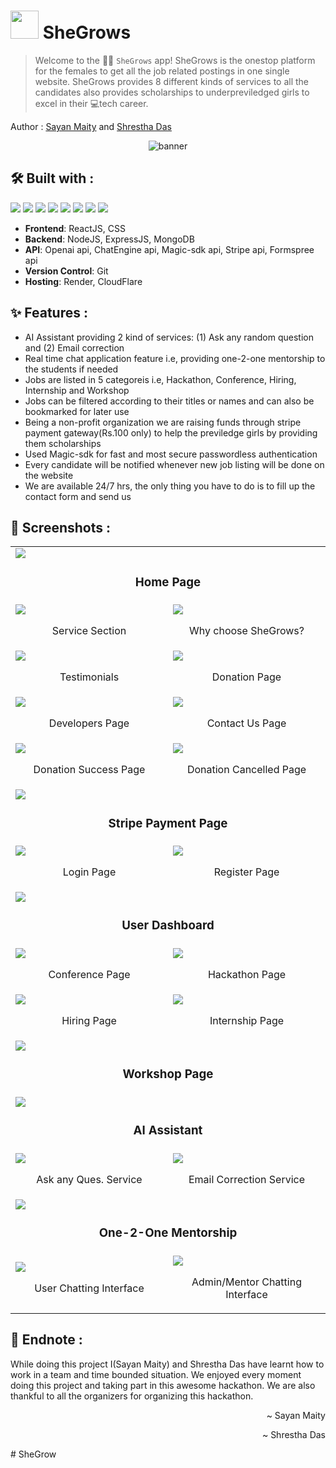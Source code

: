 # <img src = "https://media4.giphy.com/media/CPXvBvjTzHaAS9qrTJ/giphy.gif?cid=790b761186c18361014bef2987737ede406c683bac3bd403&rid=giphy.gif&ct=s" width="45"> SheGrows
 
>Welcome to the 🙋‍♀️ ``` SheGrows ``` app! SheGrows is the onestop platform for the females to get all the  job related postings in one single website. SheGrows provides 8 different kinds of services to all the candidates also provides scholarships to underpreviledged girls to excel in their 💻tech career.

Author : [Sayan Maity](sayancr777@gmail.com) and [Shrestha Das](https://github.com/shresthadas)
 
 <p align="center">
  <img src="https://github.com/Sayan-Maity/SheWork/blob/main/client/src/assets/preview/banner.png" alt="banner">
</p>
 
## 🛠️ Built with :
<img src="https://img.shields.io/badge/react%20-%23333.svg?&style=for-the-badge&logo=react&logoColor=%2361DAFB"/> <img src="https://img.shields.io/badge/css3%20-%231572B6.svg?&style=for-the-badge&logo=css3&logoColor=white"/> <img src="https://img.shields.io/badge/stripe%20-%23008CDD.svg?&style=for-the-badge&logo=stripe&logoColor=white"/> <img src="https://img.shields.io/badge/nodedotjs%20-%23339933.svg?&style=for-the-badge&logo=nodedotjs&logoColor=white"/> <img src="https://img.shields.io/badge/express%20-%23000000.svg?&style=for-the-badge&logo=express&logoColor=white"/> <img src="https://img.shields.io/badge/mongodb%20-%2347A248.svg?&style=for-the-badge&logo=mongodb&logoColor=white"/> <img src="https://img.shields.io/badge/cloudflare%20-%23F38020.svg?&style=for-the-badge&logo=cloudflare&logoColor=white"/> <img src="https://img.shields.io/badge/render%20-%2346E3B7.svg?&style=for-the-badge&logo=render&logoColor=white"/> 


- **Frontend**: ReactJS, CSS
- **Backend**: NodeJS, ExpressJS, MongoDB
- **API**: Openai api, ChatEngine api, Magic-sdk api, Stripe api, Formspree api
- **Version Control**: Git
- **Hosting**: Render, CloudFlare
 
 ## ✨ Features :
 - AI Assistant providing 2 kind of services: (1) Ask any random question and (2) Email correction
 - Real time chat application feature i.e, providing one-2-one mentorship to the students if needed
 - Jobs are listed in 5 categoreis i.e, Hackathon, Conference, Hiring, Internship and Workshop
 - Jobs can be filtered according to their titles or names and can also be bookmarked for later use
 - Being a non-profit organization we are raising funds through stripe payment gateway(Rs.100 only) to help the previledge girls by providing them scholarships
 - Used Magic-sdk for fast and most secure passwordless authentication
 - Every candidate will be notified whenever new job listing will be done on the website
 - We are available 24/7 hrs, the only thing you have to do is to fill up the contact form and send us
 
 ## 📸 Screenshots :
<table>
    <tr>
        <td colspan="2">
            <img src="https://github.com/Sayan-Maity/SheWork/blob/main/client/src/assets/preview/preview1.jpg"></img>
            <br />
            <h3 align="center">Home Page</h3>
        </td>
    </tr>
    <tr>
        <td width="50%">
            <img src="https://github.com/Sayan-Maity/SheWork/blob/main/client/src/assets/preview/preview2.jpg"></img>
            <br />
            <p align="center">Service Section</p>
        </td>
        <td width="50%">
            <img src="https://github.com/Sayan-Maity/SheWork/blob/main/client/src/assets/preview/preview3.jpg"></img>
            <br />
            <p align="center">Why choose SheGrows?</p>
        </td>
    </tr>
    <tr>
        <td width="50%">
            <img src="https://github.com/Sayan-Maity/SheWork/blob/main/client/src/assets/preview/preview4.jpg"></img>
            <br />
            <p align="center">Testimonials</p>
        </td>
        <td width="50%">
            <img src="https://github.com/Sayan-Maity/SheWork/blob/main/client/src/assets/preview/preview5.jpg"></img>
            <br />
            <p align="center">Donation Page</p>
        </td>
    </tr>
    <tr>
        <td width="50%">
            <img src="https://github.com/Sayan-Maity/SheWork/blob/main/client/src/assets/preview/preview6.jpg"></img>
            <br />
            <p align="center">Developers Page</p></td>
        <td width="50%">
            <img src="https://github.com/Sayan-Maity/SheWork/blob/main/client/src/assets/preview/preview7.jpg"></img>
            <br />
            <p align="center">Contact Us Page</p></td>
    </tr>
    <tr>
        <td width="50%">
            <img src="https://github.com/Sayan-Maity/SheWork/blob/main/client/src/assets/preview/preview8.jpg"></img>
            <br />
            <p align="center">Donation Success Page</p></td>
        <td width="50%">
            <img src="https://github.com/Sayan-Maity/SheWork/blob/main/client/src/assets/preview/preview9.jpg"></img>
            <br />
            <p align="center">Donation Cancelled Page</p></td>
    </tr>
    <tr>
        <td colspan="2">
            <img src="https://github.com/Sayan-Maity/SheWork/blob/main/client/src/assets/preview/preview10.jpg"></img>
            <br />
            <h3 align="center">Stripe Payment Page</h3>
        </td>
    </tr>
    <tr>
        <td width="50%">
            <img src="https://github.com/Sayan-Maity/SheWork/blob/main/client/src/assets/preview/preview11.jpg"></img>
            <br />
            <p align="center">Login Page</p></td>
        <td width="50%">
            <img src="https://github.com/Sayan-Maity/SheWork/blob/main/client/src/assets/preview/preview12.jpeg"></img>
            <br />
            <p align="center">Register Page</p></td>
    </tr>
    <tr>
        <td colspan="2">
            <img src="https://github.com/Sayan-Maity/SheWork/blob/main/client/src/assets/preview/preview13.jpg"></img>
            <br />
            <h3 align="center">User Dashboard</h3>
        </td>
    </tr>
    <tr>
        <td width="50%">
            <img src="https://github.com/Sayan-Maity/SheWork/blob/main/client/src/assets/preview/preview14.jpg"></img>
            <br />
            <p align="center">Conference Page</p></td>
        <td width="50%">
            <img src="https://github.com/Sayan-Maity/SheWork/blob/main/client/src/assets/preview/preview15.jpg"></img>
            <br />
            <p align="center">Hackathon Page</p></td>
    </tr>
    <tr>
        <td width="50%">
            <img src="https://github.com/Sayan-Maity/SheWork/blob/main/client/src/assets/preview/preview16.jpg"></img>
            <br />
            <p align="center">Hiring Page</p></td>
        <td width="50%">
            <img src="https://github.com/Sayan-Maity/SheWork/blob/main/client/src/assets/preview/preview17.jpg"></img>
            <br />
            <p align="center">Internship Page</p></td>
    </tr>
    <tr>
        <td colspan="2">
            <img src="https://github.com/Sayan-Maity/SheWork/blob/main/client/src/assets/preview/preview18.jpg"></img>
            <br />
            <h3 align="center">Workshop Page</h3>
        </td>
    </tr>
    <tr>
        <td colspan="2">
            <img src="https://github.com/Sayan-Maity/SheWork/blob/main/client/src/assets/preview/preview19.jpg"></img>
            <br />
            <h3 align="center">AI Assistant</h3>
        </td>
    </tr>
    <tr>
        <td width="50%">
            <img src="https://github.com/Sayan-Maity/SheWork/blob/main/client/src/assets/preview/preview20.jpg"></img>
            <br />
            <p align="center">Ask any Ques. Service</p></td>
        <td width="50%">
            <img src="https://github.com/Sayan-Maity/SheWork/blob/main/client/src/assets/preview/preview21.jpg"></img>
            <br />
            <p align="center">Email Correction Service</p></td>
    </tr>
    <tr>
        <td colspan="2">
            <img src="https://github.com/Sayan-Maity/SheWork/blob/main/client/src/assets/preview/preview22.jpg"></img>
            <br />
            <h3 align="center">One-2-One Mentorship</h3>
        </td>
    </tr>
    <tr>
        <td width="50%">
            <img src="https://github.com/Sayan-Maity/SheWork/blob/main/client/src/assets/preview/preview23.jpg"></img>
            <br />
            <p align="center">User Chatting Interface</p></td>
        <td width="50%">
            <img src="https://github.com/Sayan-Maity/SheWork/blob/main/client/src/assets/preview/preview24.jpg"></img>
            <br />
            <p align="center">Admin/Mentor Chatting Interface</p></td>
    </tr>
    
    
</table>
 
 ## 📝 Endnote :
 While doing this project I(Sayan Maity) and Shrestha Das have learnt how to work in a team and time bounded situation. We enjoyed every moment doing this project and taking part in this awesome hackathon. We are also thankful to all the organizers for organizing this hackathon.
 
 <p align="right">~ Sayan Maity</p>
 <p align="right">~ Shrestha Das</p>
 

















#   S h e G r o w  
 